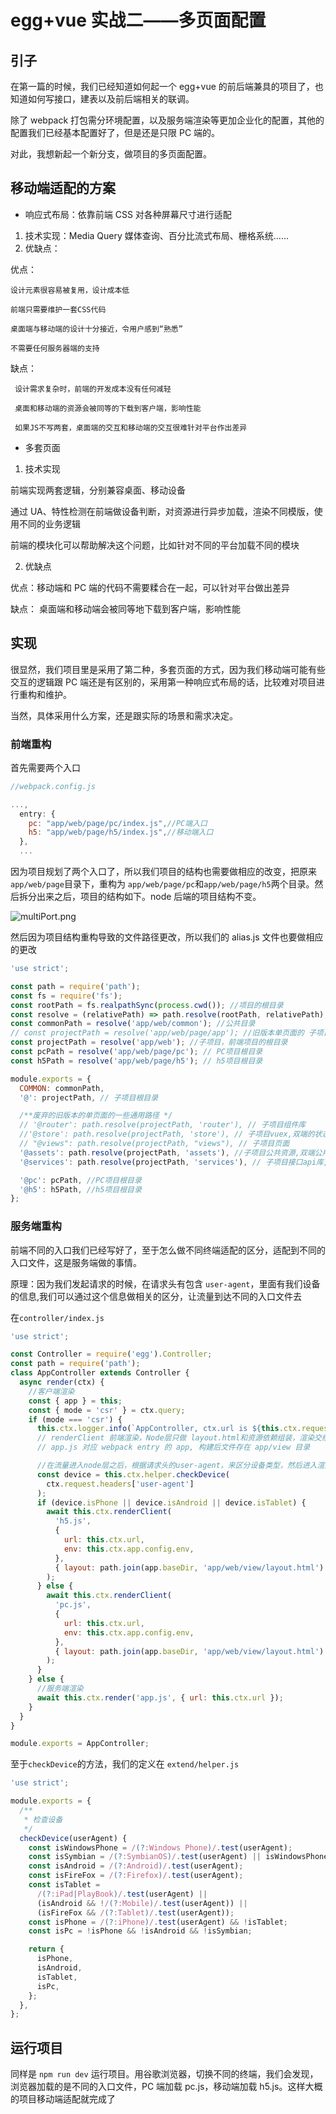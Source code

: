 # egg+vue 实战二——多页面配置

## 引子

在第一篇的时候，我们已经知道如何起一个 egg+vue 的前后端兼具的项目了，也知道如何写接口，建表以及前后端相关的联调。

除了 webpack 打包需分环境配置，以及服务端渲染等更加企业化的配置，其他的配置我们已经基本配置好了，但是还是只限 PC 端的。

对此，我想新起一个新分支，做项目的多页面配置。

## 移动端适配的方案

- 响应式布局：依靠前端 CSS 对各种屏幕尺寸进行适配

1. 技术实现：Media Query 媒体查询、百分比流式布局、栅格系统……
2. 优缺点：

优点：

    设计元素很容易被复用，设计成本低

    前端只需要维护一套CSS代码

    桌面端与移动端的设计十分接近，令用户感到“熟悉”

    不需要任何服务器端的支持

缺点：

     设计需求复杂时，前端的开发成本没有任何减轻

     桌面和移动端的资源会被同等的下载到客户端，影响性能

     如果JS不写两套，桌面端的交互和移动端的交互很难针对平台作出差异

- 多套页面

1. 技术实现

前端实现两套逻辑，分别兼容桌面、移动设备

通过 UA、特性检测在前端做设备判断，对资源进行异步加载，渲染不同模版，使用不同的业务逻辑

前端的模块化可以帮助解决这个问题，比如针对不同的平台加载不同的模块

2. 优缺点

优点：移动端和 PC 端的代码不需要糅合在一起，可以针对平台做出差异

缺点： 桌面端和移动端会被同等地下载到客户端，影响性能

## 实现

很显然，我们项目里是采用了第二种，多套页面的方式，因为我们移动端可能有些交互的逻辑跟 PC 端还是有区别的，采用第一种响应式布局的话，比较难对项目进行重构和维护。

当然，具体采用什么方案，还是跟实际的场景和需求决定。

### 前端重构

首先需要两个入口

```js
//webpack.config.js

...,
  entry: {
    pc: "app/web/page/pc/index.js",//PC端入口
    h5: "app/web/page/h5/index.js",//移动端入口
  },
  ...
```

因为项目规划了两个入口了，所以我们项目的结构也需要做相应的改变，把原来`app/web/page`目录下，重构为 `app/web/page/pc`和`app/web/page/h5`两个目录。然后拆分出来之后，项目的结构如下。node 后端的项目结构不变。

![multiPort.png](./assets/imgs/multiPort.png)

然后因为项目结构重构导致的文件路径更改，所以我们的 alias.js 文件也要做相应的更改

```js
'use strict';

const path = require('path');
const fs = require('fs');
const rootPath = fs.realpathSync(process.cwd()); //项目的根目录
const resolve = (relativePath) => path.resolve(rootPath, relativePath);
const commonPath = resolve('app/web/common'); //公共目录
// const projectPath = resolve('app/web/page/app'); //旧版本单页面的 子项目，前端项目的根目录
const projectPath = resolve('app/web'); //子项目，前端项目的根目录
const pcPath = resolve('app/web/page/pc'); // PC项目根目录
const h5Path = resolve('app/web/page/h5'); // h5项目根目录

module.exports = {
  COMMON: commonPath,
  '@': projectPath, // 子项目根目录

  /**废弃的旧版本的单页面的一些通用路径 */
  // '@router': path.resolve(projectPath, 'router'), // 子项目组件库
  //'@store': path.resolve(projectPath, 'store'), // 子项目vuex,双端的状态应该各自维护一份
  // "@views": path.resolve(projectPath, "views"), // 子项目页面
  '@assets': path.resolve(projectPath, 'assets'), //子项目公共资源,双端公用的一些公共资源
  '@services': path.resolve(projectPath, 'services'), // 子项目接口api库,因为请求的逻辑是双端共用的

  '@pc': pcPath, //PC项目根目录
  '@h5': h5Path, //h5项目根目录
};
```

### 服务端重构

前端不同的入口我们已经写好了，至于怎么做不同终端适配的区分，适配到不同的入口文件，这是服务端做的事情。

原理：因为我们发起请求的时候，在请求头有包含 `user-agent`，里面有我们设备的信息,我们可以通过这个信息做相关的区分，让流量到达不同的入口文件去

在`controller/index.js`

```js
'use strict';

const Controller = require('egg').Controller;
const path = require('path');
class AppController extends Controller {
  async render(ctx) {
    //客户端渲染
    const { app } = this;
    const { mode = 'csr' } = ctx.query;
    if (mode === 'csr') {
      this.ctx.logger.info(`AppController, ctx.url is ${this.ctx.request.url}`);
      // renderClient 前端渲染，Node层只做 layout.html和资源依赖组装，渲染交给前端渲染。与服务端渲染的差别你可以通过查看运行后页面源代码即可明白两者之间的差异
      // app.js 对应 webpack entry 的 app, 构建后文件存在 app/view 目录

      //在流量进入node层之后，根据请求头的user-agent，来区分设备类型，然后进入渲染不同的入口文件
      const device = this.ctx.helper.checkDevice(
        ctx.request.headers['user-agent']
      );
      if (device.isPhone || device.isAndroid || device.isTablet) {
        await this.ctx.renderClient(
          'h5.js',
          {
            url: this.ctx.url,
            env: this.ctx.app.config.env,
          },
          { layout: path.join(app.baseDir, 'app/web/view/layout.html') }
        );
      } else {
        await this.ctx.renderClient(
          'pc.js',
          {
            url: this.ctx.url,
            env: this.ctx.app.config.env,
          },
          { layout: path.join(app.baseDir, 'app/web/view/layout.html') }
        );
      }
    } else {
      //服务端渲染
      await this.ctx.render('app.js', { url: this.ctx.url });
    }
  }
}

module.exports = AppController;
```

至于`checkDevice`的方法，我们的定义在 `extend/helper.js`

```js
'use strict';

module.exports = {
  /**
   * 检查设备
   */
  checkDevice(userAgent) {
    const isWindowsPhone = /(?:Windows Phone)/.test(userAgent);
    const isSymbian = /(?:SymbianOS)/.test(userAgent) || isWindowsPhone;
    const isAndroid = /(?:Android)/.test(userAgent);
    const isFireFox = /(?:Firefox)/.test(userAgent);
    const isTablet =
      /(?:iPad|PlayBook)/.test(userAgent) ||
      (isAndroid && !/(?:Mobile)/.test(userAgent)) ||
      (isFireFox && /(?:Tablet)/.test(userAgent));
    const isPhone = /(?:iPhone)/.test(userAgent) && !isTablet;
    const isPc = !isPhone && !isAndroid && !isSymbian;

    return {
      isPhone,
      isAndroid,
      isTablet,
      isPc,
    };
  },
};
```

## 运行项目

同样是 `npm run dev` 运行项目。用谷歌浏览器，切换不同的终端，我们会发现，浏览器加载的是不同的入口文件，PC 端加载 pc.js，移动端加载 h5.js。这样大概的项目移动端适配就完成了
